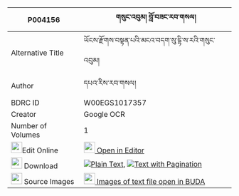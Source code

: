 |P004156|གསུང་འབུམ། བློ་བཟང་རབ་གསལ། 
| --- | --- 
|Alternative Title |ཡོངས་རྫོགས་བསྟན་པའི་མངའ་བདག་སུ་དྷི་ས་རའི་གསུང་འབུམ།
|Author| དཔའ་རིས་རབ་གསལ།
|BDRC ID | W00EGS1017357
|Creator | Google OCR
|Number of Volumes| 1
|<img width="25" src="https://img.icons8.com/color/25/000000/edit-property.png">Edit Online| [<img width="25" src="https://avatars.githubusercontent.com/u/45091458?s=200&v=4"> Open in Editor](http://editor.openpecha.org/P004156)
|<img width="25" src="https://img.icons8.com/fluent/48/000000/download-2.png"/>  Download | [![](https://img.icons8.com/color/20/000000/txt.png)Plain Text](https://github.com/Openpecha/P004156/releases/download/v1/sungbum_lozang_rabsal_plain_P004156.zip), [![](https://img.icons8.com/color/20/000000/txt.png)Text with Pagination](https://github.com/Openpecha/P004156/releases/download/v1/sungbum_lozang_rabsal_pages_P004156.zip)
|<img width="25" src="https://img.icons8.com/plasticine/100/000000/pictures-folder.png"/>  Source Images | [<img width="25" src="https://library.bdrc.io/icons/BUDA-small.svg"> Images of text file open in BUDA](https://library.bdrc.io/show/bdr:W00EGS1017357)